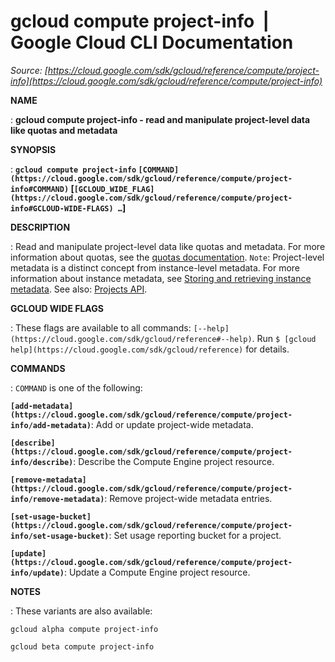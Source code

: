 # gcloud compute project-info  |  Google Cloud CLI Documentation

*Source: [https://cloud.google.com/sdk/gcloud/reference/compute/project-info](https://cloud.google.com/sdk/gcloud/reference/compute/project-info)*

**NAME**

: **gcloud compute project-info - read and manipulate project-level data like quotas and metadata**

**SYNOPSIS**

: **`gcloud compute project-info` `[COMMAND](https://cloud.google.com/sdk/gcloud/reference/compute/project-info#COMMAND)` [`[GCLOUD_WIDE_FLAG](https://cloud.google.com/sdk/gcloud/reference/compute/project-info#GCLOUD-WIDE-FLAGS) …`]**

**DESCRIPTION**

: Read and manipulate project-level data like quotas and metadata.
For more information about quotas, see the [quotas documentation](https://cloud.google.com/compute/quotas).
``Note``: Project-level metadata is a distinct
concept from instance-level metadata.
For more information about instance metadata, see [Storing
and retrieving instance metadata](https://cloud.google.com/compute/docs/storing-retrieving-metadata).
See also: [Projects
API](https://cloud.google.com/compute/docs/reference/rest/v1/projects).

**GCLOUD WIDE FLAGS**

: These flags are available to all commands: `[--help](https://cloud.google.com/sdk/gcloud/reference#--help)`.
Run `$ [gcloud help](https://cloud.google.com/sdk/gcloud/reference)` for details.

**COMMANDS**

: ``COMMAND`` is one of the following:

**`[add-metadata](https://cloud.google.com/sdk/gcloud/reference/compute/project-info/add-metadata)`**:
Add or update project-wide metadata.

**`[describe](https://cloud.google.com/sdk/gcloud/reference/compute/project-info/describe)`**:
Describe the Compute Engine project resource.

**`[remove-metadata](https://cloud.google.com/sdk/gcloud/reference/compute/project-info/remove-metadata)`**:
Remove project-wide metadata entries.

**`[set-usage-bucket](https://cloud.google.com/sdk/gcloud/reference/compute/project-info/set-usage-bucket)`**:
Set usage reporting bucket for a project.

**`[update](https://cloud.google.com/sdk/gcloud/reference/compute/project-info/update)`**:
Update a Compute Engine project resource.

**NOTES**

: These variants are also available:

```
gcloud alpha compute project-info
```

```
gcloud beta compute project-info
```